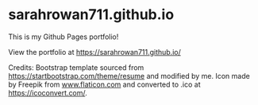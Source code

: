 # sarahrowan711.github.io
This is my Github Pages portfolio!

View the portfolio at https://sarahrowan711.github.io/

Credits:
Bootstrap template sourced from https://startbootstrap.com/theme/resume and modified by me.
Icon made by Freepik from www.flaticon.com and converted to .ico at https://icoconvert.com/.
 
